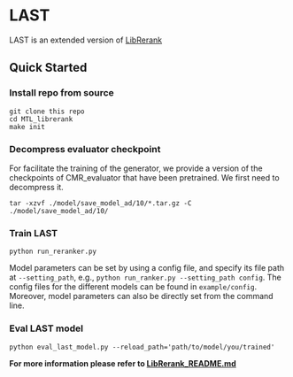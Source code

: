 # LAST

LAST is an extended version of [LibRerank](https://github.com/LibRerank-Community/LibRerank) 

## Quick Started

### Install repo from source

```
git clone this repo
cd MTL_librerank
make init 
```

### Decompress evaluator checkpoint

For facilitate the training of the generator, we provide a  version of the checkpoints of CMR_evaluator that have been pretrained. We first need to decompress it.

```
tar -xzvf ./model/save_model_ad/10/*.tar.gz -C ./model/save_model_ad/10/
```

### Train LAST

```
python run_reranker.py
```

Model parameters can be set by using a config file, and specify its file path at `--setting_path`, e.g., `python run_ranker.py --setting_path config`. The config files for the different models can be found in `example/config`. Moreover, model parameters can also be directly set from the command line.

### Eval LAST model

```
python eval_last_model.py --reload_path='path/to/model/you/trained'
```

**For more information please refer to [LibRerank_README.md](./LibRerank_README.md)**

